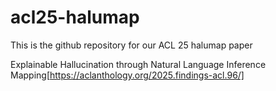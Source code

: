# acl25-halumap
This is the github repository for our ACL 25 halumap paper

Explainable Hallucination through Natural Language Inference Mapping[https://aclanthology.org/2025.findings-acl.96/]
